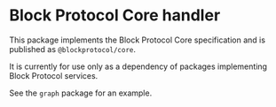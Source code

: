 # Block Protocol Core handler

This package implements the Block Protocol Core specification and is published as `@blockprotocol/core`.

It is currently for use only as a dependency of packages implementing Block Protocol services.

See the `graph` package for an example.
